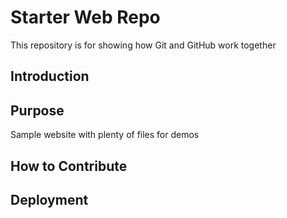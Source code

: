 # Starter Web Repo

This repository is for showing how Git and GitHub work together

## Introduction
## Purpose

Sample website with plenty of files for demos
## How to Contribute

## Deployment
